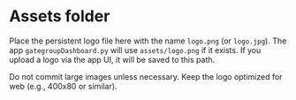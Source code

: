 # Assets folder

Place the persistent logo file here with the name `logo.png` (or `logo.jpg`).
The app `gategroupDashboard.py` will use `assets/logo.png` if it exists. If you upload a logo via the app UI, it will be saved to this path.

Do not commit large images unless necessary. Keep the logo optimized for web (e.g., 400x80 or similar).
